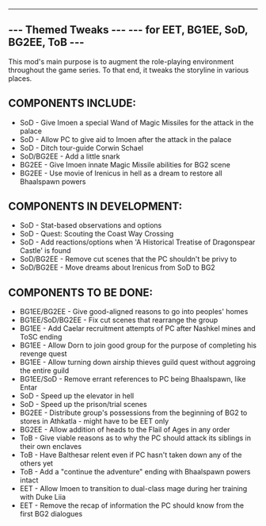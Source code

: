 -------------------------------------------------
---               Themed Tweaks               ---
---      for EET, BG1EE, SoD, BG2EE, ToB      ---
-------------------------------------------------

This mod's main purpose is to augment the role-playing environment throughout the game series.  To that end, it tweaks the storyline in various places.

COMPONENTS INCLUDE:  
-------------------
* SoD             - Give Imoen a special Wand of Magic Missiles for the attack in the palace
* SoD             - Allow PC to give aid to Imoen after the attack in the palace
* SoD             - Ditch tour-guide Corwin Schael
* SoD/BG2EE       - Add a little snark
* BG2EE           - Give Imoen innate Magic Missile abilities for BG2 scene
* BG2EE           - Use movie of Irenicus in hell as a dream to restore all Bhaalspawn powers


COMPONENTS IN DEVELOPMENT:  
--------------------------
* SoD             - Stat-based observations and options
* SoD             - Quest: Scouting the Coast Way Crossing
* SoD             - Add reactions/options when 'A Historical Treatise of Dragonspear Castle' is found
* SoD/BG2EE       - Remove cut scenes that the PC shouldn't be privy to 
* SoD/BG2EE       - Move dreams about Irenicus from SoD to BG2


COMPONENTS TO BE DONE:  
----------------------
* BG1EE/BG2EE     - Give good-aligned reasons to go into peoples' homes
* BG1EE/SoD/BG2EE - Fix cut scenes that rearrange the group
* BG1EE           - Add Caelar recruitment attempts of PC after Nashkel mines and ToSC ending
* BG1EE           - Allow Dorn to join good group for the purpose of completing his revenge quest
* BG1EE           - Allow turning down airship thieves guild quest without aggroing the entire guild
* BG1EE/SoD       - Remove errant references to PC being Bhaalspawn, like Entar
* SoD             - Speed up the elevator in hell
* SoD             - Speed up the prison/trial scenes
* BG2EE           - Distribute group's possessions from the beginning of BG2 to stores in Athkatla - might have to be EET only
* BG2EE           - Allow addition of heads to the Flail of Ages in any order
* ToB             - Give viable reasons as to why the PC should attack its siblings in their own enclaves
* ToB             - Have Balthesar relent even if PC hasn't taken down any of the others yet
* ToB             - Add a "continue the adventure" ending with Bhaalspawn powers intact
* EET             - Allow Imoen to transition to dual-class mage during her training with Duke Liia
* EET             - Remove the recap of information the PC should know from the first BG2 dialogues

